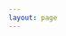 ```yaml
---
layout: page
---
```

<script setup>
import {
  VPTeamPage,
  VPTeamPageTitle,
  VPTeamMembers, VPTeamPageSection
} from 'vitepress/theme'

const orgnization = [
    {
    avatar: 'https://www.github.com/FDUCSLG.png',
    name: 'FDUCSLG',
    desc: '复旦大学开放原子开源社团',
    links: [
      { icon: 'github', link: 'https://github.com/FDUCSLG' },
    ]
  },
]

const members = [
  {
    avatar: 'https://www.github.com/Boreas618.png',
    name: 'Boreas618',
    links: [
      { icon: 'github', link: 'https://github.com/Boreas618' },
    ]
  },
  {
    avatar: 'https://www.github.com/Jingyijun.png',
    name: 'JingYiJun',
    links: [
      { icon: 'github', link: 'https://github.com/Jingyijun' },
    ]
  },
  {
    avatar: 'https://www.github.com/w568w.png',
    name: 'w568w',
    links: [
      { icon: 'github', link: 'https://github.com/w568w' },
    ]
  },{
    avatar: 'https://www.github.com/Zecyel.png',
    name: 'Zecyel',
    links: [
      { icon: 'github', link: 'https://github.com/Zecyel' },
    ]
  },
  {
    avatar: 'https://www.github.com/ShizuhaAki.png',
    name: 'ShizuhaAki',
    links: [
      { icon: 'github', link: 'https://github.com/ShizuhaAki' },
    ]
  },
  {
    avatar: 'https://www.github.com/Jerry-Wu-GitHub.png',
    name: 'Jerry-Wu-GitHub',
    links: [
      { icon: 'github', link: 'https://github.com/Jerry-Wu-GitHub' },
    ]
  },
  {
    avatar: 'https://www.github.com/kaysonyu.png',
    name: 'kaysonyu',
    links: [
      { icon: 'github', link: 'https://github.com/kaysonyu' },
    ]
  },
  {
    avatar: 'https://www.github.com/koowz.png',
    name: 'koowz',
    links: [
      { icon: 'github', link: 'https://github.com/koowz' },
    ]
  },
  {
    avatar: 'https://www.github.com/fduTristin.png',
    name: 'fduTristin',
    links: [
      { icon: 'github', link: 'https://github.com/fduTristin' },
    ]
  },
]

const contributors = [

  {
    avatar: 'https://www.github.com/anzeameol.png',
    name: 'anzeameol',
    title: '',
    links: [
      { icon: 'github', link: 'https://github.com/anzeameol' },
    ]
  },
  {
    avatar: 'https://www.github.com/ekonwang.png',
    name: 'ekonwang',
    title: '',
    links: [
      { icon: 'github', link: 'https://github.com/ekonwang' },
    ]
  },
  {
    avatar: 'https://www.github.com/ika-twb.png',
    name: 'ika-twb',
    title: '',
    links: [
      { icon: 'github', link: 'https://github.com/ika-twb' },
    ]
  },
{
    avatar: 'https://www.github.com/k4if3ng.png',
    name: 'k4if3ng',
    title: '',
    links: [
      { icon: 'github', link: 'https://github.com/k4if3ng' },
    ]
  },
]
</script>

<style>

@media (min-width: 768px) {
    .VPTeamPage[data-v-5f7da39d] {
        margin: 0 0;
    }
}

@media (min-width: 960px) {
    .VPTeamPageTitle[data-v-baf690b4] {
        padding: 0px 40px 48px;
    }
}

@media (min-width: 768px) {
    .lead[data-v-baf690b4] {
        max-width: 740px;
        letter-spacing: 0.1px;
        line-height: 28px;
        font-size: 20px;
    }
}
</style>

<VPTeamPage>
<VPTeamPageSection>
    <template #title>组织</template>
    <template #members>
      <VPTeamMembers size="small" :members="orgnization" />
    </template>
  </VPTeamPageSection>
  <VPTeamPageSection>
    <template #title>核心成员</template>
    <template #members>
      <VPTeamMembers size="small" :members="members" />
    </template>
  </VPTeamPageSection>
  <VPTeamPageSection>
    <template #title>其他贡献者</template>
    <template #members>
      <VPTeamMembers size="small" :members="contributors" />
    </template>
  </VPTeamPageSection>
</VPTeamPage>
